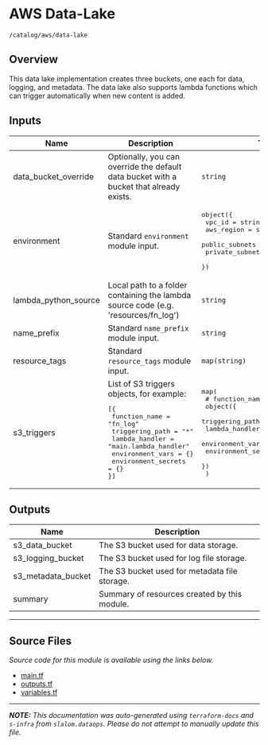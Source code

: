 
# AWS Data-Lake

`/catalog/aws/data-lake`

## Overview


This data lake implementation creates three buckets, one each for data, logging, and metadata. The data lake also supports lambda functions which can
trigger automatically when new content is added.

## Inputs

| Name | Description | Type | Default | Required |
|------|-------------|------|---------|:-----:|
| data\_bucket\_override | Optionally, you can override the default data bucket with a bucket that already exists. | `string` | n/a | yes |
| environment | Standard `environment` module input. | <pre>object({<br>    vpc_id          = string<br>    aws_region      = string<br>    public_subnets  = list(string)<br>    private_subnets = list(string)<br>  })</pre> | n/a | yes |
| lambda\_python\_source | Local path to a folder containing the lambda source code (e.g. 'resources/fn\_log') | `string` | n/a | yes |
| name\_prefix | Standard `name_prefix` module input. | `string` | n/a | yes |
| resource\_tags | Standard `resource_tags` module input. | `map(string)` | n/a | yes |
| s3\_triggers | List of S3 triggers objects, for example:<pre>[{<br>  function_name       = "fn_log"<br>  triggering_path     = "*"<br>  lambda_handler      = "main.lambda_handler"<br>  environment_vars    = {}<br>  environment_secrets = {}<br>}]</pre> | <pre>map(<br>    # function_name as map key<br>    object({<br>      triggering_path     = string<br>      lambda_handler      = string<br>      environment_vars    = map(string)<br>      environment_secrets = map(string)<br>    })<br>  )</pre> | `{}` | no |

## Outputs

| Name | Description |
|------|-------------|
| s3\_data\_bucket | The S3 bucket used for data storage. |
| s3\_logging\_bucket | The S3 bucket used for log file storage. |
| s3\_metadata\_bucket | The S3 bucket used for metadata file storage. |
| summary | Summary of resources created by this module. |

---------------------

## Source Files

_Source code for this module is available using the links below._

* [main.tf](https://github.com/slalom-ggp/dataops-infra/tree/master//catalog/aws/data-lake/main.tf)
* [outputs.tf](https://github.com/slalom-ggp/dataops-infra/tree/master//catalog/aws/data-lake/outputs.tf)
* [variables.tf](https://github.com/slalom-ggp/dataops-infra/tree/master//catalog/aws/data-lake/variables.tf)

---------------------

_**NOTE:** This documentation was auto-generated using
`terraform-docs` and `s-infra` from `slalom.dataops`.
Please do not attempt to manually update this file._
